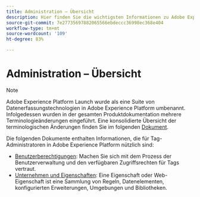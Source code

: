 ```yaml
---
title: Administration – Übersicht
description: Hier finden Sie die wichtigsten Informationen zu Adobe Experience Platform Launch für Administratoren.
source-git-commit: 7e27735697882065566ebdeccc36998ec368e404
workflow-type: tm+mt
source-wordcount: '109'
ht-degree: 83%

---
```


# Administration – Übersicht

>[!NOTE]
>
>Adobe Experience Platform Launch wurde als eine Suite von Datenerfassungstechnologien in Adobe Experience Platform umbenannt. Infolgedessen wurden in der gesamten Produktdokumentation mehrere Terminologieänderungen eingeführt. Eine konsolidierte Übersicht der terminologischen Änderungen finden Sie im folgenden [Dokument](../../term-updates.md).

Die folgenden Dokumente enthalten Informationen, die für Tag-Administratoren in Adobe Experience Platform nützlich sind:

* [Benutzerberechtigungen](user-permissions.md): Machen Sie sich mit dem Prozess der Benutzerverwaltung und den verfügbaren Zugriffsrechten für Tags vertraut.
* [Unternehmen und Eigenschaften](companies-and-properties.md): Eine Eigenschaft oder Web-Eigenschaft ist eine Sammlung von Regeln, Datenelementen, konfigurierten Erweiterungen, Umgebungen und Bibliotheken.
